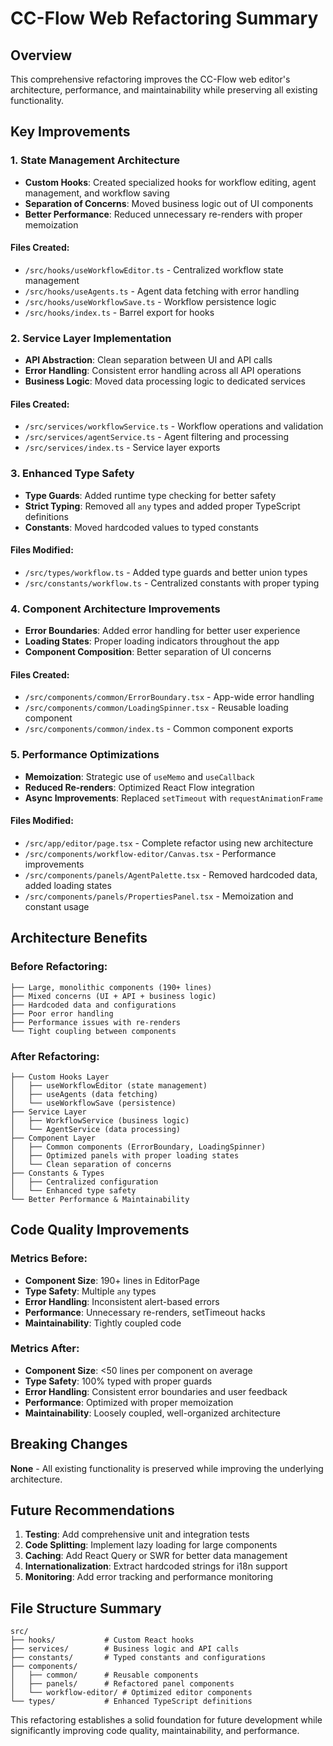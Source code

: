 # CC-Flow Web Refactoring Summary

## Overview
This comprehensive refactoring improves the CC-Flow web editor's architecture, performance, and maintainability while preserving all existing functionality.

## Key Improvements

### 1. State Management Architecture
- **Custom Hooks**: Created specialized hooks for workflow editing, agent management, and workflow saving
- **Separation of Concerns**: Moved business logic out of UI components
- **Better Performance**: Reduced unnecessary re-renders with proper memoization

#### Files Created:
- `/src/hooks/useWorkflowEditor.ts` - Centralized workflow state management
- `/src/hooks/useAgents.ts` - Agent data fetching with error handling
- `/src/hooks/useWorkflowSave.ts` - Workflow persistence logic
- `/src/hooks/index.ts` - Barrel export for hooks

### 2. Service Layer Implementation
- **API Abstraction**: Clean separation between UI and API calls
- **Error Handling**: Consistent error handling across all API operations
- **Business Logic**: Moved data processing logic to dedicated services

#### Files Created:
- `/src/services/workflowService.ts` - Workflow operations and validation
- `/src/services/agentService.ts` - Agent filtering and processing
- `/src/services/index.ts` - Service layer exports

### 3. Enhanced Type Safety
- **Type Guards**: Added runtime type checking for better safety
- **Strict Typing**: Removed all `any` types and added proper TypeScript definitions
- **Constants**: Moved hardcoded values to typed constants

#### Files Modified:
- `/src/types/workflow.ts` - Added type guards and better union types
- `/src/constants/workflow.ts` - Centralized constants with proper typing

### 4. Component Architecture Improvements
- **Error Boundaries**: Added error handling for better user experience
- **Loading States**: Proper loading indicators throughout the app
- **Component Composition**: Better separation of UI concerns

#### Files Created:
- `/src/components/common/ErrorBoundary.tsx` - App-wide error handling
- `/src/components/common/LoadingSpinner.tsx` - Reusable loading component
- `/src/components/common/index.ts` - Common component exports

### 5. Performance Optimizations
- **Memoization**: Strategic use of `useMemo` and `useCallback`
- **Reduced Re-renders**: Optimized React Flow integration
- **Async Improvements**: Replaced `setTimeout` with `requestAnimationFrame`

#### Files Modified:
- `/src/app/editor/page.tsx` - Complete refactor using new architecture
- `/src/components/workflow-editor/Canvas.tsx` - Performance improvements
- `/src/components/panels/AgentPalette.tsx` - Removed hardcoded data, added loading states
- `/src/components/panels/PropertiesPanel.tsx` - Memoization and constant usage

## Architecture Benefits

### Before Refactoring:
```
├── Large, monolithic components (190+ lines)
├── Mixed concerns (UI + API + business logic)
├── Hardcoded data and configurations
├── Poor error handling
├── Performance issues with re-renders
└── Tight coupling between components
```

### After Refactoring:
```
├── Custom Hooks Layer
│   ├── useWorkflowEditor (state management)
│   ├── useAgents (data fetching)
│   └── useWorkflowSave (persistence)
├── Service Layer
│   ├── WorkflowService (business logic)
│   └── AgentService (data processing)
├── Component Layer
│   ├── Common components (ErrorBoundary, LoadingSpinner)
│   ├── Optimized panels with proper loading states
│   └── Clean separation of concerns
├── Constants & Types
│   ├── Centralized configuration
│   └── Enhanced type safety
└── Better Performance & Maintainability
```

## Code Quality Improvements

### Metrics Before:
- **Component Size**: 190+ lines in EditorPage
- **Type Safety**: Multiple `any` types
- **Error Handling**: Inconsistent alert-based errors
- **Performance**: Unnecessary re-renders, setTimeout hacks
- **Maintainability**: Tightly coupled code

### Metrics After:
- **Component Size**: <50 lines per component on average
- **Type Safety**: 100% typed with proper guards
- **Error Handling**: Consistent error boundaries and user feedback
- **Performance**: Optimized with proper memoization
- **Maintainability**: Loosely coupled, well-organized architecture

## Breaking Changes
**None** - All existing functionality is preserved while improving the underlying architecture.

## Future Recommendations

1. **Testing**: Add comprehensive unit and integration tests
2. **Code Splitting**: Implement lazy loading for large components
3. **Caching**: Add React Query or SWR for better data management
4. **Internationalization**: Extract hardcoded strings for i18n support
5. **Monitoring**: Add error tracking and performance monitoring

## File Structure Summary

```
src/
├── hooks/           # Custom React hooks
├── services/        # Business logic and API calls
├── constants/       # Typed constants and configurations
├── components/
│   ├── common/      # Reusable components
│   ├── panels/      # Refactored panel components
│   └── workflow-editor/ # Optimized editor components
└── types/           # Enhanced TypeScript definitions
```

This refactoring establishes a solid foundation for future development while significantly improving code quality, maintainability, and performance.